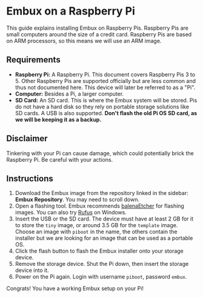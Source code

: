 # Embux on a Raspberry Pi

This guide explains installing Embux on Raspberry Pis. Raspberry Pis are small computers around the size of a credit card.
Raspberry Pis are based on ARM processors, so this means we will use an ARM image.

## Requirements

* **Raspberry Pi:** A Raspberry Pi. This document covers Raspberry Pis 3 to 5. Other Raspberry Pis are supported officially but are less common and thus not documented here. This device will later be referred to as a "Pi".
* **Computer:** Besides a Pi, a larger computer.
* **SD Card:** An SD card. This is where the Embux system will be stored. Pis do not have a hard disk so they rely on portable storage solutions like SD cards. A USB is also supported. **Don't flash the old Pi OS SD card, as we will be keeping it as a backup.**

## Disclaimer

Tinkering with your Pi can cause damage, which could potentially brick the Raspberry Pi. Be careful with your actions.

## Instructions

1. Download the Embux image from the repository linked in the sidebar: **Embux Repository**. You may need to scroll down.
2. Open a flashing tool. Embux recommends [balenaEtcher](https://etcher.balena.io) for flashing images. You can also try [Rufus](https://rufus.ie) on Windows.
3. Insert the USB or the SD card. The device must have at least 2 GB for it to store the `tiny` image, or around 3.5 GB for the `template` image. Choose an image with `piboot` in the name, the others contain the installer but we are looking for an image that can be used as a portable OS.
4. Click the flash button to flash the Embux installer onto your storage device.
5. Remove the storage device. Shut the Pi down, then insert the storage device into it.
6. Power on the Pi again. Login with username `piboot`, password `embux`.

Congrats! You have a working Embux setup on your Pi!
